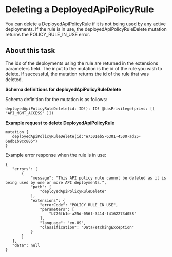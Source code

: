 # Deleting a DeployedApiPolicyRule

<head>
  <meta name="guidename" content="API Management"/>
  <meta name="context" content="GUID-4759855a-782c-4d15-bc7f-5661b7f0e5aa"/>
</head>


You can delete a DeployedApiPolicyRule if it is not being used by any active deployments. If the rule is in use, the deployedApiPolicyRuleDelete mutation returns the POLICY\_RULE\_IN\_USE error.

## About this task

The ids of the deployments using the rule are returned in the extensions parameters field. The input to the mutation is the id of the rule you wish to delete. If successful, the mutation returns the id of the rule that was deleted.  

**Schema definitions for deployedApiPolicyRuleDelete**

Schema definition for the mutation is as follows:

``` 
deployedApiPolicyRuleDelete(id: ID!): ID! @hasPrivilege(privs: [[ "API_MGMT_ACCESS" ]])
```

**Example request to delete DeployedApiPolicyRule**

``` 
mutation {
   deployedApiPolicyRuleDelete(id:"e7301eb5-6301-4500-ad25-6adb1b9cc885")
}
```

Example error response when the rule is in use:

``` 
{
   "errors": [
       {
           "message": "This API policy rule cannot be deleted as it is being used by one or more API deployments.",
           "path": [
               "deployedApiPolicyRuleDelete"
           ],
           "extensions": {
               "errorCode": "POLICY_RULE_IN_USE",
               "parameters": [
                   "b776fb1e-a25d-056f-3414-f4162273d058"
               ],
               "language": "en-US",
               "classification": "DataFetchingException"
           }
       }
   ],
   "data": null
}
```